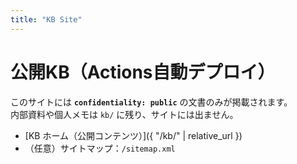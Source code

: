 ```yaml
---
title: "KB Site"
---
```


# 公開KB（Actions自動デプロイ）
このサイトには **`confidentiality: public`** の文書のみが掲載されます。  
内部資料や個人メモは `kb/` に残り、サイトには出ません。

- [KB ホーム（公開コンテンツ）]({ "/kb/" | relative_url })
- （任意）サイトマップ：`/sitemap.xml`
